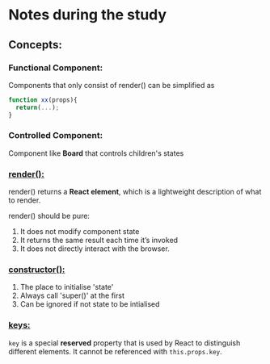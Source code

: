 #  Notes during the study

## Concepts:

### Functional Component:
Components that only consist of render() can be simplified as 
```javascript
function xx(props){
  return(...);
}
```

### Controlled Component:
Component like **Board** that controls children's states

### [render():](https://reactjs.org/docs/react-component.html#render)
render() returns a **React element**, which is a lightweight description of what to render.

render() should be pure:
1. It does not modify component state
2. It returns the same result each time it’s invoked
3. It does not directly interact with the browser. 


### [constructor():](https://reactjs.org/docs/react-component.html#constructor)
1. The place to initialise 'state'
2. Always call 'super()' at the first
3. Can be ignored if not state to be intialised


### [keys:](https://reactjs.org/tutorial/tutorial.html#keys)
```key``` is a special **reserved** property that is used by React to distinguish different elements. It cannot be referenced with ```this.props.key```.
